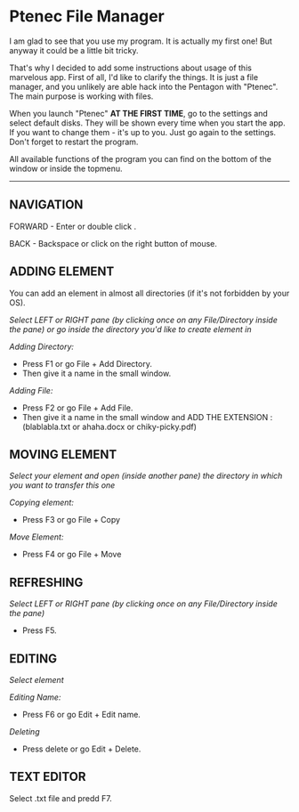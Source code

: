 # Ptenec File Manager

I am glad to see that you use my program. It is actually my first one!
But anyway it could be a little bit tricky.

That's why I decided to add some instructions about usage of this marvelous app.
First of all, I'd like to clarify the things. It is just a file manager, and you unlikely are able
hack into the Pentagon with "Ptenec".  
The main purpose is working with files.


When you launch "Ptenec" **AT THE FIRST TIME**, go to the settings and select default disks.
They will be shown every time when you start the app. If you want to change them - it's up to you.
Just go again to the settings.
Don't forget to restart the program.

All available functions of the program you can find on the bottom of the window or inside the topmenu. 
___
 
## NAVIGATION

FORWARD - Enter or double click .

BACK - Backspace or click on the right button of mouse.


## ADDING ELEMENT
You can add an element in almost all directories (if it's not forbidden by your OS).

*Select LEFT or RIGHT pane (by clicking once on any File/Directory inside the pane) or go inside the directory you'd like to create element in*

*Adding Directory:* 
 * Press F1 or go File + Add Directory. 
 * Then give it a name in the small window.

*Adding File:* 
 * Press F2 or go File + Add File. 
 * Then give it a name in the small window and ADD THE EXTENSION :
 (blablabla.txt or ahaha.docx or chiky-picky.pdf)


## MOVING ELEMENT
*Select your element and open (inside another pane) the directory in which you want to transfer this one* 

*Copying element:*
* Press F3 or go File + Copy

*Move Element:*
* Press F4 or go File + Move

## REFRESHING
*Select LEFT or RIGHT pane (by clicking once on any File/Directory inside the pane)*
* Press F5.

## EDITING
*Select element*

*Editing Name:*
* Press F6 or go Edit + Edit name.

*Deleting*
* Press delete or go Edit + Delete.

## TEXT EDITOR
Select .txt file and predd F7.
